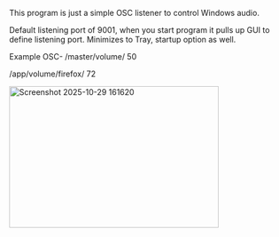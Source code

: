 This program is just a simple OSC listener to control Windows audio.

Default listening port of 9001, when you start program it pulls up GUI to define listening port. Minimizes to Tray, startup option as well.


Example OSC- /master/volume/ 50

/app/volume/firefox/ 72


<img width="378" height="255" alt="Screenshot 2025-10-29 161620" src="https://github.com/user-attachments/assets/a026178e-cd48-4f31-8730-195729179651" />
